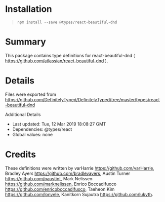 # Installation
> `npm install --save @types/react-beautiful-dnd`

# Summary
This package contains type definitions for react-beautiful-dnd ( https://github.com/atlassian/react-beautiful-dnd ).

# Details
Files were exported from https://github.com/DefinitelyTyped/DefinitelyTyped/tree/master/types/react-beautiful-dnd

Additional Details
 * Last updated: Tue, 12 Mar 2019 18:08:27 GMT
 * Dependencies: @types/react
 * Global values: none

# Credits
These definitions were written by varHarrie <https://github.com/varHarrie>, Bradley Ayers <https://github.com/bradleyayers>, Austin Turner <https://github.com/paustint>, Mark Nelissen <https://github.com/marknelissen>, Enrico Boccadifuoco <https://github.com/enricoboccadifuoco>, Taeheon Kim <https://github.com/lonyele>, Kanitkorn Sujautra <https://github.com/lukyth>.
